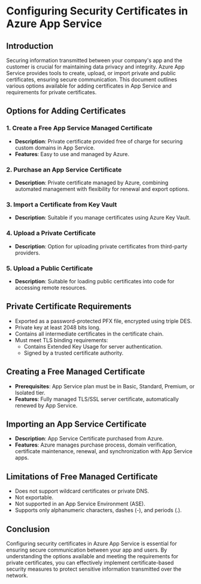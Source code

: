 # Configuring Security Certificates in Azure App Service

## Introduction

Securing information transmitted between your company's app and the customer is crucial for maintaining data privacy and integrity. Azure App Service provides tools to create, upload, or import private and public certificates, ensuring secure communication. This document outlines various options available for adding certificates in App Service and requirements for private certificates.

## Options for Adding Certificates

### 1. Create a Free App Service Managed Certificate

- **Description**: Private certificate provided free of charge for securing custom domains in App Service.
- **Features**: Easy to use and managed by Azure.

### 2. Purchase an App Service Certificate

- **Description**: Private certificate managed by Azure, combining automated management with flexibility for renewal and export options.

### 3. Import a Certificate from Key Vault

- **Description**: Suitable if you manage certificates using Azure Key Vault.

### 4. Upload a Private Certificate

- **Description**: Option for uploading private certificates from third-party providers.

### 5. Upload a Public Certificate

- **Description**: Suitable for loading public certificates into code for accessing remote resources.

## Private Certificate Requirements

- Exported as a password-protected PFX file, encrypted using triple DES.
- Private key at least 2048 bits long.
- Contains all intermediate certificates in the certificate chain.
- Must meet TLS binding requirements:
  - Contains Extended Key Usage for server authentication.
  - Signed by a trusted certificate authority.

## Creating a Free Managed Certificate

- **Prerequisites**: App Service plan must be in Basic, Standard, Premium, or Isolated tier.
- **Features**: Fully managed TLS/SSL server certificate, automatically renewed by App Service.

## Importing an App Service Certificate

- **Description**: App Service Certificate purchased from Azure.
- **Features**: Azure manages purchase process, domain verification, certificate maintenance, renewal, and synchronization with App Service apps.

## Limitations of Free Managed Certificate

- Does not support wildcard certificates or private DNS.
- Not exportable.
- Not supported in an App Service Environment (ASE).
- Supports only alphanumeric characters, dashes (-), and periods (.).

## Conclusion

Configuring security certificates in Azure App Service is essential for ensuring secure communication between your app and users. By understanding the options available and meeting the requirements for private certificates, you can effectively implement certificate-based security measures to protect sensitive information transmitted over the network.
